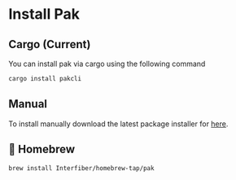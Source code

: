 # Install Pak

## Cargo (Current)
You can install pak via cargo using the following command
```bash
cargo install pakcli
```

## Manual
To install manually download the latest package installer for [here](https://github.com/Interfiber/pak/releases/latest).

## 🍻 Homebrew
```bash
brew install Interfiber/homebrew-tap/pak
```